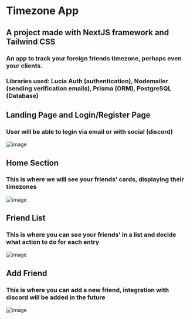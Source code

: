# Timezone App
## A project made with NextJS framework and Tailwind CSS
### An app to track your foreign friends timezone, perhaps even your clients.
### Libraries used: Lucia Auth (authentication), Nodemailer (sending verification emails), Prisma (ORM), PostgreSQL (Database)

## Landing Page and Login/Register Page
### User will be able to login via email or with social (discord)
![image](https://github.com/user-attachments/assets/dc3d458d-da53-453a-8fb5-200202636bff)
## Home Section
### This is where we will see your friends' cards, displaying their timezones
![image](https://github.com/user-attachments/assets/c20093fa-de8d-4418-baf0-85b19f7ce78f)
## Friend List
### This is where you can see your friends' in a list and decide what action to do for each entry
![image](https://github.com/user-attachments/assets/bae076c7-fed7-4f58-b559-6dea20c6b3d0)
## Add Friend
### This is where you can add a new friend, integration with discord will be added in the future 
![image](https://github.com/user-attachments/assets/1e93cbfe-0582-497c-8397-a8aa80fa5277)
